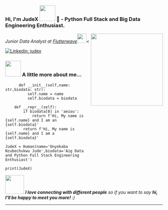 ### Hi, I'm JudeX  <img src="https://media.giphy.com/media/mGcNjsfWAjY5AEZNw6/giphy.gif" width="50"> 👋 - Python Full Stack and Big Data Engineering Enthusiast.
<img align='right' src="https://media.giphy.com/media/ieyl9zmCjO4b4t6qoY/giphy.gif" width="230">
<p><em>Junior Data Analyst at <a href="https://flutterwave.com">Flutterwave</a><img src="https://media.giphy.com/media/fYSnHlufseco8Fh93Z/giphy.gif" width="30"><
</em></p>

[![Linkedin: judex](https://img.shields.io/badge/-Onyekaba_Nzubechukwu_Jude-blue?style=flatsquare&logo=Linkedin&logoColor=white&link=https://www.linkedin.com/in/nzubechukwu-onyekaba/)](https://www.linkedin.com/in/nzubechukwu-onyekaba/)


### <img src="https://media.giphy.com/media/VgCDAzcKvsR6OM0uWg/giphy.gif" width="50"> A little more about me...  

```class Human:
      def __init__(self,name: str,biodata: str):
          self.name = name
          self.biodata = biodata

    def __repr__(self):
        if biodata[0] in 'aeiou':
            return f'Hi, My name is {self.name} and I am an {self.biodata}'
        return f'Hi, My name is {self.name} and I am a {self.biodata}'

JudeX = Human(name='Onyekaba Nzubechukwu Jude',biodata='Aig Data and Python Full Stack Engineering Enthusiast')

print(JudeX)
```

<img src="https://media.giphy.com/media/LnQjpWaON8nhr21vNW/giphy.gif" width="60"> <em><b>I love connecting with different people</b> so if you want to say <b>hi, I'll be happy to meet you more!</b> :)</em>

---
